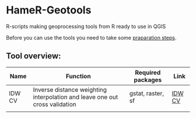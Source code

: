 # HameR-Geotools
R-scripts making geoprocessing tools from R ready to use in QGIS

Before you can use the tools you need to take some [praparation steps](preparation.md).

## Tool overview:

| Name | Function | Required packages | Link |
|------|----------|-------------------|------|
|IDW CV|Inverse distance weighting interpolation and leave one out cross validation|gstat, raster, sf|[IDW CV](.Tools/IDW_CV.rsx)|
|      |          |                   |      |